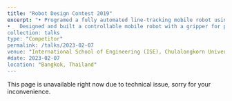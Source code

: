 ```yaml
---
title: "Robot Design Contest 2019"
excerpt: "•	Programed a fully automated line-tracking mobile robot using a PID controller. <br/>
•	Designed and built a controllable mobile robot with a gripper for performing pick and place tasks.
collection: talks
type: "Competitor"
permalink: /talks/2023-02-07
venue: "International School of Engineering (ISE), Chulalongkorn University"
#date: 2023-02-07
location: "Bangkok, Thailand"
---
```

This page is unavailable right now due to technical issue, sorry for your inconvenience.